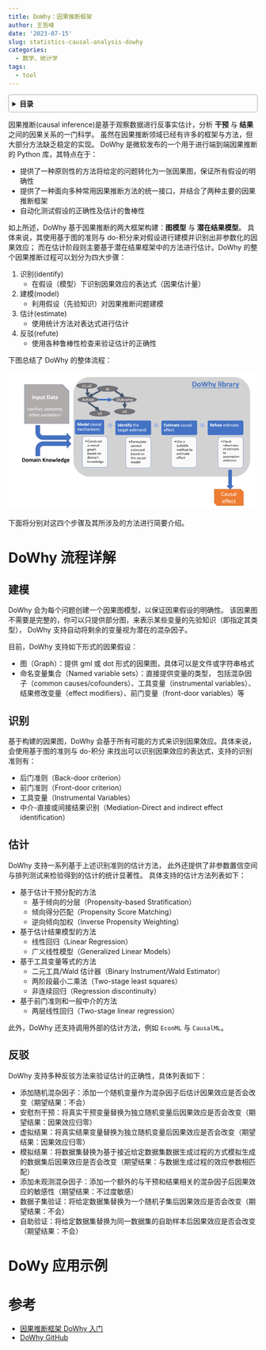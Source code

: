```yaml
---
title: DoWhy：因果推断框架 
author: 王哲峰
date: '2023-07-15'
slug: statistics-causal-analysis-dowhy
categories:
  - 数学、统计学
tags:
  - tool
---
```


<style>
details {
    border: 1px solid #aaa;
    border-radius: 4px;
    padding: .5em .5em 0;
}
summary {
    font-weight: bold;
    margin: -.5em -.5em 0;
    padding: .5em;
}
details[open] {
    padding: .5em;
}
details[open] summary {
    border-bottom: 1px solid #aaa;
    margin-bottom: .5em;
}
img {
    pointer-events: none;
}
</style>

<details><summary>目录</summary><p>

- [DoWhy 流程详解](#dowhy-流程详解)
  - [建模](#建模)
  - [识别](#识别)
  - [估计](#估计)
  - [反驳](#反驳)
- [DoWy 应用示例](#dowy-应用示例)
- [参考](#参考)
</p></details><p></p>

因果推断(causal inference)是基于观察数据进行反事实估计，分析 **干预** 与 **结果** 之间的因果关系的一门科学。
虽然在因果推断领域已经有许多的框架与方法，但大部分方法缺乏稳定的实现。
DoWhy 是微软发布的一个用于进行端到端因果推断的 Python 库，其特点在于：

* 提供了一种原则性的方法将给定的问题转化为一张因果图，保证所有假设的明确性
* 提供了一种面向多种常用因果推断方法的统一接口，并结合了两种主要的因果推断框架
* 自动化测试假设的正确性及估计的鲁棒性

如上所述，DoWhy 基于因果推断的两大框架构建：**图模型** 与 **潜在结果模型**。
具体来说，其使用基于图的准则与 do-积分来对假设进行建模并识别出非参数化的因果效应；
而在估计阶段则主要基于潜在结果框架中的方法进行估计。DoWhy 的整个因果推断过程可以划分为四大步骤：

1. 识别(identify)
    - 在假设（模型）下识别因果效应的表达式（因果估计量）
2. 建模(model)
    - 利用假设（先验知识）对因果推断问题建模
3. 估计(estimate)
    - 使用统计方法对表达式进行估计
4. 反驳(refute)
    - 使用各种鲁棒性检查来验证估计的正确性

下图总结了 DoWhy 的整体流程：

![img](images/dowhy.png)

下面将分别对这四个步骤及其所涉及的方法进行简要介绍。

# DoWhy 流程详解

## 建模

DoWhy 会为每个问题创建一个因果图模型，以保证因果假设的明确性。
该因果图不需要是完整的，你可以只提供部分图，来表示某些变量的先验知识（即指定其类型），
DoWhy 支持自动将剩余的变量视为潜在的混杂因子。

目前，DoWhy 支持如下形式的因果假设：

* 图（Graph）：提供 gml 或 dot 形式的因果图，具体可以是文件或字符串格式
* 命名变量集合（Named variable sets）：直接提供变量的类型，
  包括混杂因子（common causes/cofounders）、工具变量（instrumental variables）、
  结果修改变量（effect modifiers）、前门变量（front-door variables）等

## 识别

基于构建的因果图，DoWhy 会基于所有可能的方式来识别因果效应。具体来说，
会使用基于图的准则与 do-积分 来找出可以识别因果效应的表达式，支持的识别准则有：

* 后门准则（Back-door criterion）
* 前门准则（Front-door criterion）
* 工具变量（Instrumental Variables）
* 中介-直接或间接结果识别（Mediation-Direct and indirect effect identification）

## 估计

DoWhy 支持一系列基于上述识别准则的估计方法，
此外还提供了非参数置信空间与排列测试来检验得到的估计的统计显著性。
具体支持的估计方法列表如下：

* 基于估计干预分配的方法
    - 基于倾向的分层（Propensity-based Stratification）
    - 倾向得分匹配（Propensity Score Matching）
    - 逆向倾向加权（Inverse Propensity Weighting）
* 基于估计结果模型的方法
    - 线性回归（Linear Regression）
    - 广义线性模型（Generalized Linear Models）
* 基于工具变量等式的方法
    - 二元工具/Wald 估计器（Binary Instrument/Wald Estimator）
    - 两阶段最小二乘法（Two-stage least squares）
    - 非连续回归（Regression discontinuity）
* 基于前门准则和一般中介的方法
    - 两层线性回归（Two-stage linear regression）

此外，DoWhy 还支持调用外部的估计方法，例如 `EconML` 与 `CausalML`。

## 反驳

DoWhy 支持多种反驳方法来验证估计的正确性，具体列表如下：

* 添加随机混杂因子：添加一个随机变量作为混杂因子后估计因果效应是否会改变（期望结果：不会）
* 安慰剂干预：将真实干预变量替换为独立随机变量后因果效应是否会改变（期望结果：因果效应归零）
* 虚拟结果：将真实结果变量替换为独立随机变量后因果效应是否会改变（期望结果：因果效应归零）
* 模拟结果：将数据集替换为基于接近给定数据集数据生成过程的方式模拟生成的数据集后因果效应是否会改变（期望结果：与数据生成过程的效应参数相匹配）
* 添加未观测混杂因子：添加一个额外的与干预和结果相关的混杂因子后因果效应的敏感性（期望结果：不过度敏感）
* 数据子集验证：将给定数据集替换为一个随机子集后因果效应是否会改变（期望结果：不会）
* 自助验证：将给定数据集替换为同一数据集的自助样本后因果效应是否会改变（期望结果：不会）

# DoWy 应用示例



# 参考

* [因果推断框架 DoWhy 入门](https://zhuanlan.zhihu.com/p/321808640)
* [DoWhy GitHub](https://github.com/py-why/dowhy)